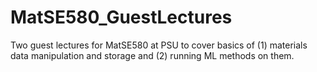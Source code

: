 # MatSE580_GuestLectures
Two guest lectures for MatSE580 at PSU to cover basics of (1) materials data manipulation and storage and (2) running ML methods on them.
